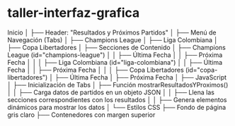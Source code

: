 # taller-interfaz-grafica
Inicio
│
├── Header: "Resultados y Próximos Partidos"
│
├── Menú de Navegación (Tabs)
│   ├── Champions League
│   ├── Liga Colombiana
│   ├── Copa Libertadores
│
├── Secciones de Contenido
│   ├── Champions League (id="champions-league")
│   │   ├── Última Fecha
│   │   ├── Próxima Fecha
│   │
│   ├── Liga Colombiana (id="liga-colombiana")
│   │   ├── Última Fecha
│   │   ├── Próxima Fecha
│   │
│   ├── Copa Libertadores (id="copa-libertadores")
│       ├── Última Fecha
│       ├── Próxima Fecha
│
├── JavaScript
│   ├── Inicialización de Tabs
│   ├── Función mostrarResultadosYProximos()
│   │   ├── Carga datos de partidos en un objeto JSON
│   │   ├── Llena las secciones correspondientes con los resultados
│   │   ├── Genera elementos dinámicos para mostrar los datos
│
└── Estilos CSS
    ├── Fondo de página gris claro
    ├── Contenedores con margen superior
